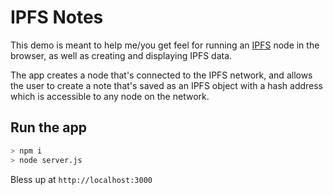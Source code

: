 # IPFS Notes

This demo is meant to help me/you get feel for running an [IPFS](https://ipfs.io/) node in the browser, as well as creating and displaying IPFS data.

The app creates a node that's connected to the IPFS network, and allows the user to create a note that's saved as an IPFS object with a hash address which is accessible to any node on the network.

## Run the app

```bash
> npm i
> node server.js
```

Bless up at `http://localhost:3000`
